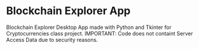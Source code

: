 # Blockchain Explorer App
Blockchain Explorer Desktop App made with Python and Tkinter for Cryptocurrencies class project.
IMPORTANT: Code does not containt Server Access Data due to security reasons.

